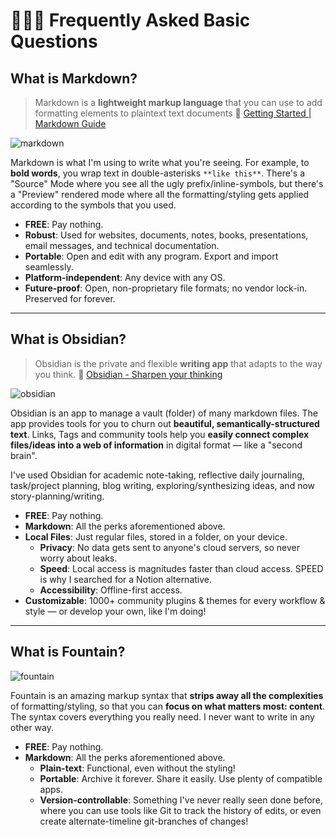 # 🙋‍♂️🧱 Frequently Asked Basic Questions

## What is Markdown?

> Markdown is a **lightweight markup language** that you can use to add formatting elements to plaintext text documents
> 🔗 [Getting Started | Markdown Guide](https://www.markdownguide.org/getting-started/)

![markdown](https://mdg.imgix.net/assets/images/dillinger.png?auto=format&fit=clip&q=40&w=1080)

Markdown is what I'm using to write what you're seeing. For example, to **bold words**, you wrap text in double-asterisks `**like this**`. There's a "Source" Mode where you see all the ugly prefix/inline-symbols, but there's a "Preview" rendered mode where all the formatting/styling gets applied according to the symbols that you used.

- **FREE**: Pay nothing.
- **Robust**: Used for websites, documents, notes, books, presentations, email messages, and technical documentation.
- **Portable**: Open and edit with any program. Export and import seamlessly.
- **Platform-independent**: Any device with any OS.
- **Future-proof**: Open, non-proprietary file formats; no vendor lock-in. Preserved for forever.

---

## What is Obsidian?

> Obsidian is the private and flexible **writing app** that adapts to the way you think.
> 🔗 [Obsidian - Sharpen your thinking](https://obsidian.md/)

![obsidian](https://obsidian.md/images/screenshot-1.0-hero-combo.png)

Obsidian is an app to manage a vault (folder) of many markdown files. The app provides tools for you to churn out **beautiful, semantically-structured text**. Links, Tags and community tools help you **easily connect complex files/ideas into a web of information** in digital format — like a "second brain".

I've used Obsidian for academic note-taking, reflective daily journaling, task/project planning, blog writing, exploring/synthesizing ideas, and now story-planning/writing.

- **FREE**: Pay nothing.
- **Markdown**: All the perks aforementioned above.
- **Local Files**: Just regular files, stored in a folder, on your device.
  - **Privacy**: No data gets sent to anyone's cloud servers, so never worry about leaks.
  - **Speed**: Local access is magnitudes faster than cloud access. SPEED is why I searched for a Notion alternative.
  - **Accessibility**: Offline-first access.
- **Customizable**: 1000+ community plugins & themes for every workflow & style — or develop your own, like I'm doing!

---

## What is Fountain?

![fountain](https://fountain.io/wp-content/uploads/2023/05/fountain-reference.jpg)

Fountain is an amazing markup syntax that **strips away all the complexities** of formatting/styling, so that you can **focus on what matters most: content**. The syntax covers everything you really need. I never want to write in any other way.

- **FREE**: Pay nothing.
- **Markdown**: All the perks aforementioned above.
  - **Plain-text**: Functional, even without the styling!
  - **Portable**: Archive it forever. Share it easily. Use plenty of compatible apps.
  - **Version-controllable**: Something I've never really seen done before, where you can use tools like Git to track the history of edits, or even create alternate-timeline git-branches of changes!
